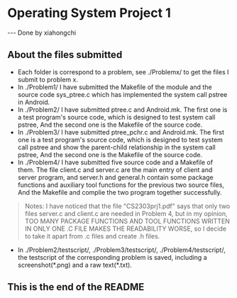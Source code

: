 # Operating System Project 1 
--- Done by xiahongchi

## About the files submitted
* Each folder is correspond to a problem, see ./Problemx/ to  get the files I submit to problem x.
* In ./Problem1/ I have submitted the Makefile of the module and the source code sys_ptree.c which has implemented the system call pstree in Android.
* In ./Problem2/ I have submitted ptree.c and Android.mk. The first one is a test program's source code, which is designed to test system call pstree, And the second one is the Makefile of the source code.
* In ./Problem3/ I have submitted ptree_pchr.c and Android.mk. The first one is a test program's source code, which is designed to test system call pstree and show the parent-child relationship in the system call pstree, And the second one is the Makefile of the source code.
* In ./Problem4/ I have submitted five source code and a Makefile of them. The file client.c and server.c are the main entry of client and server program, and server.h and general.h contain some package functions and auxiliary tool functions for the previous two source files, And the Makefile and complie the two program together successfully.

>Notes: I have noticed that the file "CS2303prj1.pdf" says that only two files server.c and client.c are needed in Problem 4, but in my opinion, TOO MANY PACKAGE FUNCTIONS AND TOOL FUNCTIONS WRITTEN IN ONLY ONE .C FILE MAKES THE READABILITY WORSE, so I decide to take it apart from .c files and create .h files.
* In ./Problem2/testscript/, ./Problem3/testscript/, ./Problem4/testscript/, the testscript of the corresponding problem is saved,
including a screenshot(\*.png) and a raw text(\*.txt).

## This is the end of the README 

